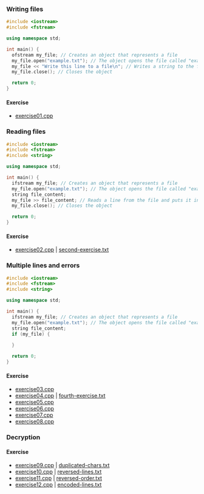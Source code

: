 ### Writing files

```cpp
#include <iostream>
#include <fstream>

using namespace std;

int main() {
  ofstream my_file; // Creates an object that represents a file
  my_file.open("example.txt"); // The object opens the file called "example.txt"
  my_file << "Write this line to a file\n"; // Writes a string to the file
  my_file.close(); // Closes the object

  return 0;
}
```

#### Exercise
 - [exercise01.cpp](exercise-01/exercise01.cpp)

### Reading files

```cpp
#include <iostream>
#include <fstream>
#include <string>

using namespace std;

int main() {
  ifstream my_file; // Creates an object that represents a file
  my_file.open("example.txt"); // The object opens the file called "example.txt"
  string file_content;
  my_file >> file_content; // Reads a line from the file and puts it into the variable called file_content
  my_file.close(); // Closes the object

  return 0;
}
```

#### Exercise
 - [exercise02.cpp](exercise-02/exercise02.cpp) | [second-exercise.txt](exercise-02/second-exercise.txt)

### Multiple lines and errors
```cpp
#include <iostream>
#include <fstream>
#include <string>

using namespace std;

int main() {
  ifstream my_file; // Creates an object that represents a file
  my_file.open("example.txt"); // The object opens the file called "example.txt"
  string file_content;
  if (my_file) {
    
  }

  return 0;
}
```

#### Exercise
 - [exercise03.cpp](exercise-03/exercise03.cpp)
 - [exercise04.cpp](exercise-04/exercise04.cpp) | [fourth-exercise.txt](exercise-04/fourth-exercise.txt)
 - [exercise05.cpp](exercise-05/exercise05.cpp)
 - [exercise06.cpp](exercise-06/exercise06.cpp) 
 - [exercise07.cpp](exercise-07/exercise07.cpp) 
 - [exercise08.cpp](exercise-08/exercise08.cpp)

### Decryption
#### Exercise
 - [exercise09.cpp](exercise-09/exercise08.cpp) | [duplicated-chars.txt](exercise-09/duplicated-chars.txt)
 - [exercise10.cpp](exercise-10/exercise09.cpp) | [reversed-lines.txt](exercise-10/reversed-lines.txt)
 - [exercise11.cpp](exercise-11/exercise10.cpp) | [reversed-order.txt](exercise-11/reversed-order.txt)
 - [exercise12.cpp](exercise-12/exercise11.cpp) | [encoded-lines.txt](exercise-12/encoded-lines.txt)

